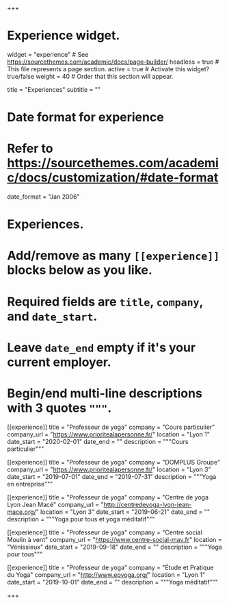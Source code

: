 +++
# Experience widget.
widget = "experience"  # See https://sourcethemes.com/academic/docs/page-builder/
headless = true  # This file represents a page section.
active = true  # Activate this widget? true/false
weight = 40  # Order that this section will appear.

title = "Experiences"
subtitle = ""

# Date format for experience
#   Refer to https://sourcethemes.com/academic/docs/customization/#date-format
date_format = "Jan 2006"

# Experiences.
#   Add/remove as many `[[experience]]` blocks below as you like.
#   Required fields are `title`, `company`, and `date_start`.
#   Leave `date_end` empty if it's your current employer.
#   Begin/end multi-line descriptions with 3 quotes `"""`.
[[experience]]
  title = "Professeur de yoga"
  company = "Cours particulier"
  company_url = "https://www.prioritealapersonne.fr/"
  location = "Lyon 1"
  date_start = "2020-02-01"
  date_end = ""
  description = """Cours particulier"""

[[experience]]
  title = "Professeur de yoga"
  company = "DOMPLUS Groupe"
  company_url = "https://www.prioritealapersonne.fr/"
  location = "Lyon 3"
  date_start = "2019-07-01"
  date_end = "2019-07-31"
  description = """Yoga en entreprise"""

[[experience]]
  title = "Professeur de yoga"
  company = "Centre de yoga Lyon Jean Macé"
  company_url = "http://centredeyoga-lyon-jean-mace.org/"
  location = "Lyon 3"
  date_start = "2019-06-21"
  date_end = ""
  description = """Yoga pour tous et yoga méditatif"""

[[experience]]
  title = "Professeur de yoga"
  company = "Centre social Moulin à vent"
  company_url = "https://www.centre-social-mav.fr"
  location = "Vénissieux"
  date_start = "2019-09-18"
  date_end = ""
  description = """Yoga pour tous"""

[[experience]]
  title = "Professeur de yoga"
  company = "Étude et Pratique du Yoga"
  company_url = "http://www.epyoga.org/"
  location = "Lyon 1"
  date_start = "2019-10-01"
  date_end = ""
  description = """Yoga méditatif"""

+++

